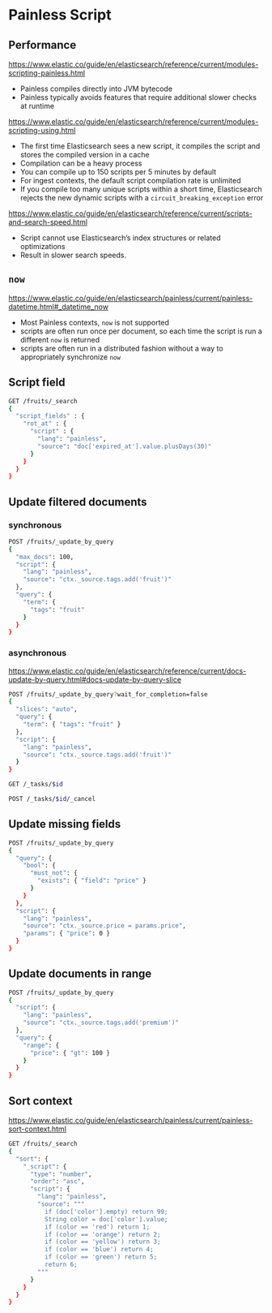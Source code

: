 # Painless Script

## Performance

https://www.elastic.co/guide/en/elasticsearch/reference/current/modules-scripting-painless.html

* Painless compiles directly into JVM bytecode
* Painless typically avoids features that require additional slower checks at runtime

https://www.elastic.co/guide/en/elasticsearch/reference/current/modules-scripting-using.html

* The first time Elasticsearch sees a new script, it compiles the script and stores the compiled version in a cache
* Compilation can be a heavy process
* You can compile up to 150 scripts per 5 minutes by default
* For ingest contexts, the default script compilation rate is unlimited
* If you compile too many unique scripts within a short time, Elasticsearch rejects the new dynamic scripts with a `circuit_breaking_exception` error

https://www.elastic.co/guide/en/elasticsearch/reference/current/scripts-and-search-speed.html

* Script cannot use Elasticsearch’s index structures or related optimizations
* Result in slower search speeds.

## `now`

https://www.elastic.co/guide/en/elasticsearch/painless/current/painless-datetime.html#_datetime_now

* Most Painless contexts, `now` is not supported
* scripts are often run once per document, so each time the script is run a different `now` is returned
* scripts are often run in a distributed fashion without a way to appropriately synchronize `now`

## Script field

```sh
GET /fruits/_search
{
  "script_fields" : {
    "rot_at" : {
      "script" : {
        "lang": "painless",
        "source": "doc['expired_at'].value.plusDays(30)"
      }
    }
  }
}
```

## Update filtered documents

### synchronous

```sh
POST /fruits/_update_by_query
{
  "max_docs": 100,
  "script": {
    "lang": "painless",
    "source": "ctx._source.tags.add('fruit')"
  },
  "query": {
    "term": {
      "tags": "fruit"
    }
  }
}
```

### asynchronous

https://www.elastic.co/guide/en/elasticsearch/reference/current/docs-update-by-query.html#docs-update-by-query-slice

```sh
POST /fruits/_update_by_query?wait_for_completion=false
{
  "slices": "auto",
  "query": {
    "term": { "tags": "fruit" }
  },
  "script": {
    "lang": "painless",
    "source": "ctx._source.tags.add('fruit')"
  }
}
```

```sh
GET /_tasks/$id
```

```sh
POST /_tasks/$id/_cancel
```

## Update missing fields

```sh
POST /fruits/_update_by_query
{
  "query": {
    "bool": {
      "must_not": {
        "exists": { "field": "price" }
      }
    }
  },
  "script": {
    "lang": "painless",
    "source": "ctx._source.price = params.price",
    "params": { "price": 0 }
  }
}
```

## Update documents in range

```sh
POST /fruits/_update_by_query
{
  "script": {
    "lang": "painless",
    "source": "ctx._source.tags.add('premium')"
  },
  "query": {
    "range": {
      "price": { "gt": 100 }
    }
  }
}
```

## Sort context

https://www.elastic.co/guide/en/elasticsearch/painless/current/painless-sort-context.html

```sh
GET /fruits/_search
{
  "sort": {
    "_script": {
      "type": "number",
      "order": "asc",
      "script": {
        "lang": "painless",
        "source": """
          if (doc['color'].empty) return 99;
          String color = doc['color'].value;
          if (color == 'red') return 1;
          if (color == 'orange') return 2;
          if (color == 'yellow') return 3;
          if (color == 'blue') return 4;
          if (color == 'green') return 5;
          return 6;
        """
      }
    }
  }
}
```
